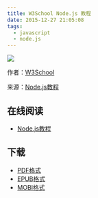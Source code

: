 ```yaml
---
title: W3School Node.js 教程
date: 2015-12-27 21:05:08
tags:
  - javascript
  - node.js
---
```


![](https://ek8whxe.cloudimg.io/s/width/226/https://www.gitbook.com/cover/book/wizardforcel/w3school-nodejs.jpg?build=1450253796819&v=12.0.2)

作者：[W3School](http://www.w3cschool.cc)

来源：[Node.js教程](http://www.w3cschool.cc/nodejs/nodejs-tutorial.html)

<!--more-->

## 在线阅读 ##

* [Node.js教程](https://www.gitbook.com/book/wizardforcel/w3school-nodejs/details)

## 下载 ##

* [PDF格式](https://www.gitbook.com/download/pdf/book/wizardforcel/w3school-nodejs)
* [EPUB格式](https://www.gitbook.com/download/epub/book/wizardforcel/w3school-nodejs)
* [MOBI格式](https://www.gitbook.com/download/mobi/book/wizardforcel/w3school-nodejs)